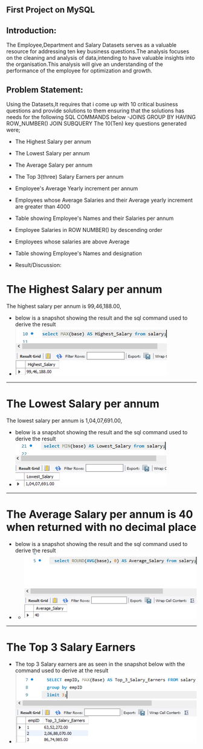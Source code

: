 ## First Project on MySQL
## Introduction:
The Employee,Department and Salary Datasets serves as a valuable resource for addressing ten key business questions.The analysis focuses on the cleaning and analysis of data,intending to have valuable insights into the organisation.This analysis will give an understanding of the performance of the employee for optimization and growth.

## Problem Statement:
Using the Datasets,It requires that i come up with 10 critical business questions and provide solutions to them ensuring that the solutions has needs for the following SQL COMMANDS below
-JOINS
GROUP BY
HAVING
ROW_NUMBER()
JOIN
SUBQUERY
The 10(Ten) key questions generated were;
- The Highest Salary per annum
- The Lowest Salary per annum
- The Average Salary per annum
- The Top 3(three) Salary Earners  per annum
- Employee's Average Yearly increment per annum
- Employees whose Average Salaries and their Average yearly increment are greater than 4000
- Table showing Employee's Names and their Salaries per annum
- Employee Salaries in ROW NUMBER() by descending order
- Employees whose salaries are above Average
- Table showing Employee's Names and designation

- Result/Discussion:
# The Highest Salary per annum
The highest salary per annum is 99,46,188.00,
- below is a snapshot showing the result and the sql command used to derive the result
- ![](SQL_PROJECT11.PNG)
- --
# The Lowest Salary per annum
The lowest salary per annum is 1,04,07,691.00,
- below is a snapshot showing the result and the sql command used to derive the result
- ![](SQL_PROJECT12.PNG)
- --
# The Average Salary per annum is 40 when returned with no decimal place 
- below is a snapshot showing the result and the sql command used to derive the result
- - ![](SQL_PROJECT3.PNG)
- --
# The Top 3 Salary Earners
- The top 3 Salary earners are as seen in the snapshot below with the command used to derive at the result
- ![](SQL_PROJECT5.PNG)



